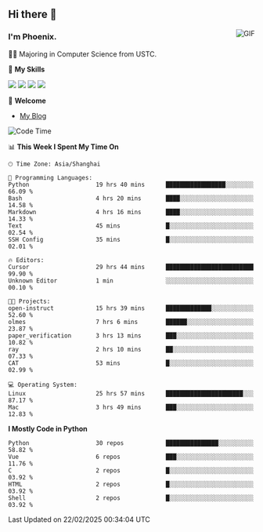 ## Hi there 👋
<img align="right" alt="GIF" src="https://raw.githubusercontent.com/JoeyBling/JoeyBling/master/pic/pusheencode.gif" />

### I'm Phoenix.

👨‍🎓 Majoring in Computer Science from USTC.

🌟 **My Skills**

![](https://img.shields.io/badge/-Python-3e74a2?style=flat-square&logo=Python&logoColor=fff)
![](https://img.shields.io/badge/-C++-9f62a5?style=flat&logo=cplusplus&logoColor=white)
![](https://img.shields.io/badge/-Linux-185886?style=flat-square&logo=Linux&logoColor=fff)
![](https://img.shields.io/badge/-Rust-ff4136?style=flat-square&logo=Rust&logoColor=fff)

💬 **Welcome**

- [My Blog](https://ysy-phoenix.github.io/)

<!--START_SECTION:waka-->
![Code Time](http://img.shields.io/badge/Code%20Time-1%2C224%20hrs%2045%20mins-blue)

📊 **This Week I Spent My Time On** 

```text
🕑︎ Time Zone: Asia/Shanghai

💬 Programming Languages: 
Python                   19 hrs 40 mins      █████████████████░░░░░░░░   66.09 % 
Bash                     4 hrs 20 mins       ████░░░░░░░░░░░░░░░░░░░░░   14.58 % 
Markdown                 4 hrs 16 mins       ████░░░░░░░░░░░░░░░░░░░░░   14.33 % 
Text                     45 mins             █░░░░░░░░░░░░░░░░░░░░░░░░   02.54 % 
SSH Config               35 mins             █░░░░░░░░░░░░░░░░░░░░░░░░   02.01 % 

🔥 Editors: 
Cursor                   29 hrs 44 mins      █████████████████████████   99.90 % 
Unknown Editor           1 min               ░░░░░░░░░░░░░░░░░░░░░░░░░   00.10 % 

🐱‍💻 Projects: 
open-instruct            15 hrs 39 mins      █████████████░░░░░░░░░░░░   52.60 % 
olmes                    7 hrs 6 mins        ██████░░░░░░░░░░░░░░░░░░░   23.87 % 
paper_verification       3 hrs 13 mins       ███░░░░░░░░░░░░░░░░░░░░░░   10.82 % 
ray                      2 hrs 10 mins       ██░░░░░░░░░░░░░░░░░░░░░░░   07.33 % 
CAT                      53 mins             █░░░░░░░░░░░░░░░░░░░░░░░░   02.99 % 

💻 Operating System: 
Linux                    25 hrs 57 mins      ██████████████████████░░░   87.17 % 
Mac                      3 hrs 49 mins       ███░░░░░░░░░░░░░░░░░░░░░░   12.83 % 
```

**I Mostly Code in Python** 

```text
Python                   30 repos            ███████████████░░░░░░░░░░   58.82 % 
Vue                      6 repos             ███░░░░░░░░░░░░░░░░░░░░░░   11.76 % 
C                        2 repos             █░░░░░░░░░░░░░░░░░░░░░░░░   03.92 % 
HTML                     2 repos             █░░░░░░░░░░░░░░░░░░░░░░░░   03.92 % 
Shell                    2 repos             █░░░░░░░░░░░░░░░░░░░░░░░░   03.92 % 
```




 Last Updated on 22/02/2025 00:34:04 UTC
<!--END_SECTION:waka-->

<!--
**ysy-phoenix/ysy-phoenix** is a ✨ _special_ ✨ repository because its `README.md` (this file) appears on your GitHub profile.

Here are some ideas to get you started:

- 🔭 I’m currently working on ...
- 🌱 I’m currently learning ...
- 👯 I’m looking to collaborate on ...
- 🤔 I’m looking for help with ...
- 💬 Ask me about ...
- 📫 How to reach me: ...
- 😄 Pronouns: ...
- ⚡ Fun fact: ...
-->
